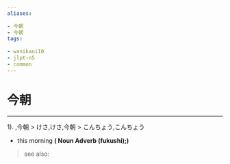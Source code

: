 ```yaml
---
aliases:
    
- 今朝
- 今朝
tags:
    
- wanikani10
- jlpt-n5
- common
---
```


# 今朝
---
1).
,今朝 > けさ,けさ,今朝 > こんちょう,こんちょう

- this morning
**( Noun Adverb (fukushi);)**
> see also: 
            